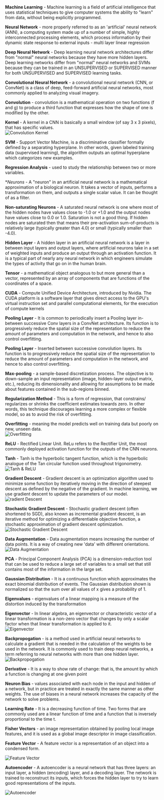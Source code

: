 **Machine Learning** - Machine learning is a field of artificial intelligence that uses statistical techniques to give computer systems the ability to "learn" from data, without being explicitly programmed.  

**Neural Network** -  more properly referred to as an 'artificial' neural network (ANN), a computing system made up of a number of simple, highly interconnected processing elements, which process information by their dynamic state response to external inputs - multi layer linear regression   

**Deep Neural Network** - Deep learning neural network architectures differ from "normal" neural networks because they have more hidden layers. Deep learning networks differ from "normal" neural networks and SVMs because they can be trained in an UNSUPERVISED or SUPERVISED manner for both UNSUPERVISED and SUPERVISED learning tasks.  

**Convolutional Neural Network** - a convolutional neural network (CNN, or ConvNet) is a class of deep, feed-forward artificial neural networks, most commonly applied to analyzing visual imagery.  

**Convolution** - convolution is a mathematical operation on two functions (f and g) to produce a third function that expresses how the shape of one is modified by the other.  

**Kernel** - A kernel in a CNN is basically a small window (of say 3 x 3 pixels), that has specific values.   
![Convolution Kernel](https://github.com/DeirdreHegarty/Msc_Project/blob/master/images/conv.png)

**SVM** - Support Vector Machine, is a discriminative classifier formally defined by a separating hyperplane. In other words, given labeled training data (supervised learning), the algorithm outputs an optimal hyperplane which categorizes new examples.  

**Regression Analysis** - used to study the relationship between two or more variables.   

**Neurons* - A "neuron" in an artificial neural network is a mathematical approximation of a biological neuron. It takes a vector of inputs, performs a transformation on them, and outputs a single scalar value. It can be thought of as a filter.   

**Non-saturating Neurons** - A saturated neural network is one where most of the hidden nodes have values close to -1.0 or +1.0 and the output nodes have values close to 0.0 or 1.0. Saturation is not a good thing. If hidden nodes are saturated then that means their pre-activation sum-of-products is relatively large (typically greater than 4.0) or small (typically smaller than -4.0).  

**Hidden Layer** - A hidden layer in an artificial neural network is a layer in between input layers and output layers, where artificial neurons take in a set of weighted inputs and produce an output through an activation function. It is a typical part of nearly any neural network in which engineers simulate the types of activity that go on in the human brain.  

**Tensor** - a mathematical object analogous to but more general than a vector, represented by an array of components that are functions of the coordinates of a space.  
  
**CUDA** - Compute Unified Device Architecture, introduced by Nvidia. The CUDA platform is a software layer that gives direct access to the GPU's virtual instruction set and parallel computational elements, for the execution of compute kernels  

**Pooling Layer** - It is common to periodically insert a Pooling layer in-between successive Conv layers in a ConvNet architecture. Its function is to progressively reduce the spatial size of the representation to reduce the amount of parameters and computation in the network, and hence to also control overfitting.  

**Pooling Layer** - Inserted between successive convolution layers. Its function is to progressively reduce the spatial size of the representation to reduce the amount of parameters and computation in the network, and hence to also control overfitting.  

**Max-pooling** - a sample-based discretization process. The objective is to down-sample an input representation (image, hidden-layer output matrix, etc.), reducing its dimensionality and allowing for assumptions to be made about features contained in the sub-regions binned.    

**Regularization Method** - This is a form of regression, that constrains/ regularizes or shrinks the coefficient estimates towards zero. In other words, this technique discourages learning a more complex or flexible model, so as to avoid the risk of overfitting.  

**Overfitting** - meaning the model predicts well on training data but poorly on new, unseen data.  
![Overfitting](https://github.com/DeirdreHegarty/Msc_Project/blob/master/images/overfitting.png)

**ReLU** - Rectified Linear Unit. ReLu refers to the Rectifier Unit, the most commonly deployed activation function for the outputs of the CNN neurons.  

**Tanh** -  Tanh is the hyperbolic tangent function, which is the hyperbolic analogue of the Tan circular function used throughout trigonometry. 
![Tanh & ReLU](https://github.com/DeirdreHegarty/Msc_Project/blob/master/images/relu-tanh.png)  

**Gradient Descent** - Gradient descent is an optimization algorithm used to minimize some function by iteratively moving in the direction of steepest descent as defined by the negative of the gradient. In machine learning, we use gradient descent to update the parameters of our model.  
![radient Descent](https://github.com/DeirdreHegarty/Msc_Project/blob/master/images/gradient_descent.png)

**Stochastic Gradient Descent** - Stochastic gradient descent (often shortened to SGD), also known as incremental gradient descent, is an iterative method for optimizing a differentiable objective function, a stochastic approximation of gradient descent optimization.  
![Stochastic Gradient Descent](https://github.com/DeirdreHegarty/Msc_Project/blob/master/images/stochastic_gradient_d.png)

**Data Augmentation** - Data augmentation means increasing the number of data points. It is a way of creating new 'data' with different orientations.    
 ![Data Augmentation](https://github.com/DeirdreHegarty/Msc_Project/blob/master/images/augmented.png)

**PCA** - Principal Component Analysis (PCA) is a dimension-reduction tool that can be used to reduce a large set of variables to a small set that still contains most of the information in the large set.  

**Gaussian Distribution** - It  is a continuous function which approximates the exact binomial distribution of events. The Gaussian distribution shown is normalized so that the sum over all values of x gives a probability of 1.  

**Eigenvalues** - eigenvalues of a linear mapping is a measure of the distortion induced by the transformation  

**Eigenvector** - In linear algebra, an eigenvector or characteristic vector of a linear transformation is a non-zero vector that changes by only a scalar factor when that linear transformation is applied to it.  
![Eigenvector](https://github.com/DeirdreHegarty/Msc_Project/blob/master/images/eigen.jpg)

**Backpropogation** - is a method used in artificial neural networks to calculate a gradient that is needed in the calculation of the weights to be used in the network. It is commonly used to train deep neural networks, a term referring to neural networks with more than one hidden layer.  
![Backpropogation](https://github.com/DeirdreHegarty/Msc_Project/blob/master/images/backpropogation.png)  

**Derivative** - It is a way to show rate of change: that is, the amount by which a function is changing at one given point  

**Neuron Bias** - values associated with each node in the input and hidden of a network, but in practice are treated in exactly the same manner as other weights. The use of biases in a neural network increases the capacity of the network to solve problems.  

**Learning Rate** - It is a decreasing function of time. Two forms that are commonly used are a linear function of time and a function that is inversely proportional to the time t.   

**Fisher Vectors** - an image representation obtained by pooling local image features, and it is used as a global image descriptor in image classification.  

**Feature Vector** - A feature vector is a representation of an object into a condensed form.  

![Feature Vector](https://github.com/DeirdreHegarty/Msc_Project/blob/master/images/featurevector.jpg)

**Autoencoder** - A autoencoder is a neural network that has three layers: an input layer, a hidden (encoding) layer, and a decoding layer. The network is trained to reconstruct its inputs, which forces the hidden layer to try to learn good representations of the inputs.  

![Autoencoder](https://github.com/DeirdreHegarty/Msc_Project/blob/master/images/encoder.png)
